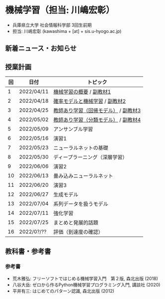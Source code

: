# 機械学習（担当: 川嶋宏彰）

- 兵庫県立大学 社会情報科学部 3回生前期
- 担当: 川嶋宏彰 (kawashima + [at] + sis.u-hyogo.ac.jp)

## 新着ニュース・お知らせ

## 授業計画

|回 |日付 |トピック|
|---|---|---|
|1 |2022/04/11 |[機械学習の概要](slide/MachineLearning2022_01.pdf) / [副教材1](slide/ml2022intro_01.pdf)|
|2 |2022/04/18 |[確率モデルと機械学習](slide/MachineLearning2022_02.pdf) / [副教材2](slide/ml2022intro_02.pdf)|
|3 |2022/04/25 |[教師あり学習（回帰モデル）](slide/MachineLearning2022_03.pdf) / [副教材3](slide/ml2022intro_03.pdf)|
|4 |2022/05/02 |[教師あり学習（分類モデル）](slide/MachineLearning2022_04.pdf) / [副教材4](slide/ml2022intro_04.pdf)|
|5 |2022/05/09 |アンサンブル学習|
|6 |2022/05/16 |演習1|
|7 |2022/05/23 |ニューラルネットの基礎|
|8 |2022/05/30 |ディープラーニング（深層学習）|
|9 |2022/06/06 |演習2|
|10|2022/06/13 |畳み込みニューラルネット|
|11|2022/06/20 |演習3|
|12|2022/06/27 |生成モデル|
|13|2022/07/04 |系列データを扱うモデル|
|14|2022/07/11 |強化学習|
|15|2022/07/25 |まとめと発展的話題|
|16|2022/0?/?? |評価（到達度の確認）|

<!--
|3 |2022/04/25 |[教師あり学習（回帰モデル）]（ビデオも確認すること）|
|4 |2022/05/02 |[教師あり学習（分類モデル）](slide/MachineLearning2022_04.pdf)，[（宿題補足資料）](slide/MachineLearning2022_04-05_suppl.pdf)|
|5 |2022/05/09 |[アンサンブル学習](slide/MachineLearning2022_05.pdf)|
|6 |2022/05/16 |[演習1](slide/MachineLearning2022_06.pdf)|
|7 |2022/05/23 |[ニューラルネットの基礎](slide/MachineLearning2022_07.pdf)|
|8 |2022/05/30 |[ディープラーニング（深層学習）](slide/MachineLearning2022_08.pdf)|
|9 |2022/06/06 |[演習2](slide/MachineLearning2022_09.pdf)|
|10|2022/06/13 |[畳み込みニューラルネット](slide/MachineLearning2022_10.pdf)|
|11|2022/06/20 |[演習3](slide/MachineLearning2022_11.pdf)|
|12|2022/06/27 |[生成モデル](slide/MachineLearning2022_12.pdf)|
|13|2022/07/04 |[系列データを扱うモデル](slide/MachineLearning2022_13.pdf)|
|14|2022/07/11 |[強化学習](slide/MachineLearning2022_14.pdf)|
|15|2022/07/25 |[まとめと発展的話題](slide/MachineLearning2022_15.pdf)|
|16|2022/0?/?? |評価（到達度の確認）| -->

## 教科書・参考書

### 参考書

- 荒木雅弘: フリーソフトではじめる機械学習入門　第２版, 森北出版 (2018)
- 八谷大岳: ゼロから作るPython機械学習プログラミング入門, 講談社 (2020)
- 平井有三: はじめてのパターン認識, 森北出版 (2012)

